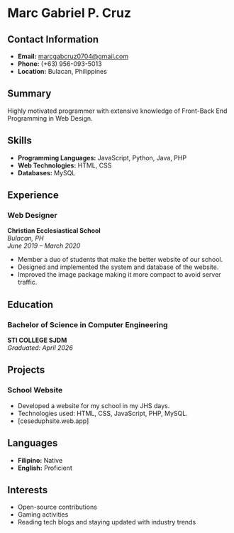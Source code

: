 # Marc Gabriel P. Cruz

## Contact Information
- **Email:** marcgabcruz0704@gmail.com
- **Phone:** (+63) 956-093-5013
- **Location:** Bulacan, Philippines

## Summary
Highly motivated programmer with extensive knowledge of Front-Back End Programming in Web Design.

## Skills
- **Programming Languages:** JavaScript, Python, Java, PHP
- **Web Technologies:** HTML, CSS
- **Databases:** MySQL

## Experience

### Web Designer
**Christian Ecclesiastical School**  
*Bulacan, PH*  
_June 2019 – March 2020_

- Member a duo of students that make the better website of our school.
- Designed and implemented the system and database of the website.
- Improved the image package making it more compact to avoid server traffic.

## Education

### Bachelor of Science in Computer Engineering
**STI COLLEGE SJDM**  
_Graduated: April 2026_


## Projects

### School Website
- Developed a website for my school in my JHS days.
- Technologies used: HTML, CSS, JavaScript, PHP, MySQL.
- [ceseduphsite.web.app]

## Languages
- **Filipino:** Native
- **English:** Proficient

## Interests
- Open-source contributions
- Gaming activities
- Reading tech blogs and staying updated with industry trends

